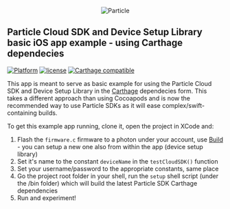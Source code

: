 <p align="center" >
<img src="http://oi60.tinypic.com/116jd51.jpg" alt="Particle" title="Particle">
</p>

## Particle Cloud SDK and Device Setup Library basic iOS app example - using Carthage dependecies

[![Platform](https://img.shields.io/badge/platform-iOS-10a4fa.svg)]() [![license](https://img.shields.io/hexpm/l/plug.svg)]() [![Carthage compatible](https://img.shields.io/badge/Carthage-compatible-4BC51D.svg?style=flat)](https://github.com/Carthage/Carthage)

This app is meant to serve as basic example for using the Particle Cloud SDK and Device Setup Library in the [Carthage](https://www.github.com/carthage/carthage) dependecies form. This takes a different approach than using Cocoapods and is now the recommended way to use Particle SDKs as it will ease complex/swift-containing builds.

To get this example app running, clone it, open the project in XCode and:

1. Flash the `firmware.c` firmware to a photon under your account, use [Build](https://build.particle.io) - you can setup a new one also from within the app (device setup library)
2. Set it's name to the constant `deviceName` in the  `testCloudSDK()` function
3. Set your username/password to the appropriate constants, same place
4. Go the project root folder in your shell, run the `setup` shell script (under the /bin folder) which will build the latest Particle SDK Carthage dependencies
5. Run and experiment! 


